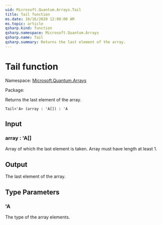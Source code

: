 ```yaml
---
uid: Microsoft.Quantum.Arrays.Tail
title: Tail function
ms.date: 10/16/2020 12:00:00 AM
ms.topic: article
qsharp.kind: function
qsharp.namespace: Microsoft.Quantum.Arrays
qsharp.name: Tail
qsharp.summary: Returns the last element of the array.
---
```


# Tail function

Namespace: [Microsoft.Quantum.Arrays](xref:Microsoft.Quantum.Arrays)

Package: [](https://nuget.org/packages/)


Returns the last element of the array.

```Q#
Tail<'A> (array : 'A[]) : 'A
```


## Input

### array : 'A[]

Array of which the last element is taken. Array must have length at least 1.



## Output

The last element of the array.

## Type Parameters

### 'A

The type of the array elements.

